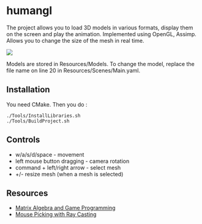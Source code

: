 # humangl

The project allows you to load 3D models in various formats, display them on the screen and play the animation.
Implemented using OpenGL, Assimp. Allows you to change the size of the mesh in real time.

<img src="https://i.yapx.ru/N1Q6H.gif">

Models are stored in Resources/Models.
To change the model, replace the file name on line 20 in Resources/Scenes/Main.yaml.

## Installation

You need CMake. Then you do :

```
./Tools/InstallLibraries.sh
./Tools/BuildProject.sh
```

## Controls

* w/a/s/d/space - movement
* left mouse button dragging - camera rotation
* command + left/right arrow - select mesh
* +/- resize mesh (when a mesh is selected)

## Resources

* [Matrix Algebra and Game Programming](https://www.gameludere.com/2019/12/21/matrix-algebra-and-game-programming/#Rotation_matrices)
* [Mouse Picking with Ray Casting](https://antongerdelan.net/opengl/raycasting.html)
